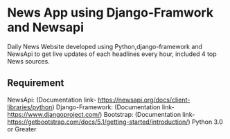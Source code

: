 # News App using Django-Framwork and Newsapi

Daily News Website developed using  Python,django-framework and NewsApi to get live updates of each headlines every hour, included 4 top News sources.



## Requirement

NewsApi:            (Documentation link- https://newsapi.org/docs/client-libraries/python)
Django-Framework:   (Documentation link-https://www.djangoproject.com/)
Bootstrap:           (Documentation link-https://getbootstrap.com/docs/5.1/getting-started/introduction/)
Python 3.0 or Greater


